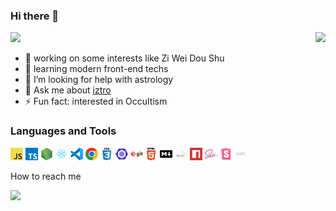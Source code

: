 ### Hi there 👋

<img src="https://github-readme-stats.vercel.app/api/top-langs/?username=sylarlong&layout=compact&theme=dark" align="right">

<img src="https://github-stats.liuli.lol/api?username=SylarLong&theme=dark&show_icons=true&include_all_commits=true&count_private=true&hide=contribs,prs">

- 🔭 working on some interests like Zi Wei Dou Shu
- 🌱 learning modern front-end techs
- 🤔 I’m looking for help with astrology
- 💬 Ask me about [iztro](http://github.com/SylarLong/iztro)
- ⚡ Fun fact: interested in Occultism


### Languages and Tools

<code><a href="https://github.com/topics/javascript" target="_blank"><img height="20" src="https://raw.githubusercontent.com/github/explore/80688e429a7d4ef2fca1e82350fe8e3517d3494d/topics/javascript/javascript.png"></a></code>
<code><a href="https://github.com/topics/typescript" target="_blank"><img height="20" src="https://raw.githubusercontent.com/github/explore/80688e429a7d4ef2fca1e82350fe8e3517d3494d/topics/typescript/typescript.png"></a></code>
<code><a href="https://github.com/topics/nodejs" target="_blank"><img height="20" src="https://raw.githubusercontent.com/github/explore/80688e429a7d4ef2fca1e82350fe8e3517d3494d/topics/nodejs/nodejs.png"></a></code>
<code><a href="https://github.com/topics/react" target="_blank"><img height="20" src="https://raw.githubusercontent.com/github/explore/80688e429a7d4ef2fca1e82350fe8e3517d3494d/topics/react/react.png"></a></code>
<code><a href="https://github.com/topics/vscode" target="_blank"><img height="20" src="https://raw.githubusercontent.com/github/explore/bbd48b997e8d0bef63f676eca4da5e1f76487b56/topics/visual-studio-code/visual-studio-code.png"></a></code>
<code><a href="https://github.com/topics/chrome" target="_blank"><img height="20" src="https://raw.githubusercontent.com/github/explore/002d791bc68a86506b1bb7a3332bb6ba8e1d1891/topics/chrome/chrome.png"></a></code>
<code><a href="https://github.com/topics/css" target="_blank"><img height="20" src="https://raw.githubusercontent.com/github/explore/80688e429a7d4ef2fca1e82350fe8e3517d3494d/topics/css/css.png"></a></code>
<code><a href="https://github.com/topics/eslint" target="_blank"><img height="20" src="https://raw.githubusercontent.com/github/explore/80688e429a7d4ef2fca1e82350fe8e3517d3494d/topics/eslint/eslint.png"></a></code>
<code><a href="https://github.com/topics/git" target="_blank"><img height="20" src="https://raw.githubusercontent.com/github/explore/80688e429a7d4ef2fca1e82350fe8e3517d3494d/topics/git/git.png"></a></code>
<code><a href="https://github.com/topics/html" target="_blank"><img height="20" src="https://raw.githubusercontent.com/github/explore/80688e429a7d4ef2fca1e82350fe8e3517d3494d/topics/html/html.png"></a></code>
<code><a href="https://github.com/topics/markdown" target="_blank"><img height="20" src="https://raw.githubusercontent.com/github/explore/80688e429a7d4ef2fca1e82350fe8e3517d3494d/topics/markdown/markdown.png"></a></code>
<code><a href="https://github.com/topics/mysql" target="_blank"><img height="20" src="https://raw.githubusercontent.com/github/explore/80688e429a7d4ef2fca1e82350fe8e3517d3494d/topics/mysql/mysql.png"></a></code>
<code><a href="https://github.com/topics/npm" target="_blank"><img height="20" src="https://raw.githubusercontent.com/github/explore/80688e429a7d4ef2fca1e82350fe8e3517d3494d/topics/npm/npm.png"></a></code>
<code><a href="https://github.com/topics/sass" target="_blank"><img height="20" src="https://raw.githubusercontent.com/github/explore/80688e429a7d4ef2fca1e82350fe8e3517d3494d/topics/sass/sass.png"></a></code>
<code><a href="https://github.com/topics/storybook" target="_blank"><img height="20" src="https://raw.githubusercontent.com/github/explore/80688e429a7d4ef2fca1e82350fe8e3517d3494d/topics/storybook/storybook.png"></a></code>
<code><a href="https://github.com/topics/nextjs" target="_blank"><img height="20" src="https://raw.githubusercontent.com/github/explore/28b02bbc9ad9f7a503c43775aebeb515dc2da5fc/topics/nextjs/nextjs.png"></a></code>

How to reach me

<a href = "mailto:sylarlong@gmail.com" target="_blank"><img src="https://img.shields.io/badge/-Gmail-%23333?style=for-the-badge&logo=gmail&logoColor=white"></a>
